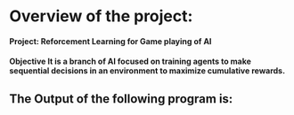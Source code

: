 <h1>Overview of the project:</h1>

<h4>Project: Reforcement Learning for Game playing of AI</h4>
<h4>Objective
It is a branch of AI focused on training agents to make sequential decisions in an environment to maximize cumulative rewards.</h4>

<h2>The Output of the following program is:</h2>
